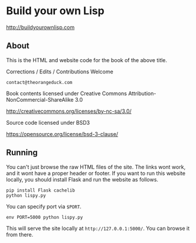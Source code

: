 Build your own Lisp
===================

http://buildyourownlisp.com

About
-----

This is the HTML and website code for the book of the above title.

Corrections / Edits / Contributions Welcome

`contact@theorangeduck.com`

Book contents licensed under Creative Commons Attribution-NonCommercial-ShareAlike 3.0

http://creativecommons.org/licenses/by-nc-sa/3.0/

Source code licensed under BSD3

https://opensource.org/license/bsd-3-clause/


Running
-------

You can't just browse the raw HTML files of the site. The links wont work, and it wont have a proper header or footer. If you want to run this website locally, you should install Flask and run the website as follows.

```
pip install Flask cachelib
python lispy.py
```

You can specify port via `$PORT`.

```
env PORT=5000 python lispy.py
```

This will serve the site locally at `http://127.0.0.1:5000/`. You can browse it from there.
